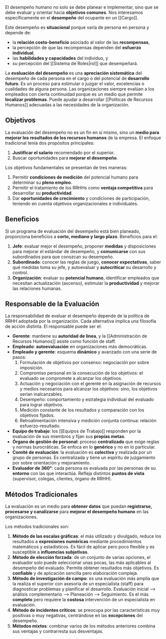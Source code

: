 El desempeño humano no solo se debe planear e implementar, sino que se debe evaluar y orientar hacia **objetivos comunes**. Nos interesamos específicamente en el **desempeño** del ocupante en un [[Cargo]].

Este desempeño es **situacional** porque varía de persona en persona y depende de:

- la **relación costo-beneficio** asociado al valor de las **recompensas**,
- la percepción de que las recompensas dependen del **esfuerzo individual**,
- las **habilidades y capacidades** del individuo, y
- su percepción del [[Sistema de Roles|rol]] que desempeñará.

La **evaluación del desempeño** es una **apreciación sistemática** del desempeño de cada persona en el cargo o del potencial de **desarrollo futuro**. Es un proceso para estimular o juzgar el valor, excelencias o cualidades de alguna persona. Las organizaciones siempre evalúan a los empleados con cierta continuidad porque es un medio que permite **localizar problemas**. Puede ayudar a desarrollar [[Políticas de Recursos Humanos]] adecuadas a las necesidades de la organización.

## Objetivos

La evaluación del desempeño no es un fin en sí mismo, sino un **medio para mejorar los resultados de los recursos humanos** de la empresa. El enfoque tradicional tenía dos propósitos principales:

1. **Justificar el salario** recomendado por el superior.
2. Buscar oportunidades para **mejorar el desempeño**.

Los objetivos fundamentales se presentan de tres maneras:

1. Permitir **condiciones de medición** del potencial humano para determinar su **pleno empleo**.
2. Permitir el tratamiento de los RRHHs como **ventaja competitiva** para desarrollar su **productividad**.
3. Dar **oportunidades de crecimiento** y condiciones de participación, teniendo en cuenta objetivos organizacionales e individuales.

## Beneficios

Si un programa de evaluación del desempeño está bien planeado, proporciona beneficios a **corto, mediano y largo plazo**. Beneficios para el:

1. **Jefe**: evaluar mejor el desempeño, proponer **medidas** y disposiciones para mejorar el estándar de desempeño, y **comunicarse** con sus subordinados para que conozcan su desempeño.
2. **Subordinado**: conocer las reglas de juego, **conocer expectativas**, saber qué medidas toma su jefe, y autoevaluar y **autocriticar** su desarrollo y control.
3. **Organización**: evaluar su **potencial humano**, identificar empleados que necesitan actualización (ascenso), estimular la **productividad** y mejorar las relaciones humanas.

## Responsable de la Evaluación

La responsabilidad de evaluar el desempeño depende de la política de RRHH adoptada por la organización. Cada alternativa implica una filosofía de acción distinta. El responsable puede ser el:

- **Gerente**: mantiene su **autoridad de línea**, y la [[Administración de Recursos Humanos]] asiste como función de staff.
- **Empleado**: **autoevaluación** en organizaciones más democráticas.
- **Empleado y gerente**: esquema **dinámico** y avanzado con una serie de pasos:
  1.  Formulación de objetivos por consenso: negociación por sobre imposición.
  2.  Compromiso personal en la consecución de los objetivos: el evaluado se compromete a alcanzar los objetivos.
  3.  Actuación y negociación con el gerente en la asignación de recursos y medios necesarios para alcanzar los objetivos: sino, los objetivos serían inalcanzables.
  4.  Desempeño: comportamiento y estrategia individual del evaluado para lograr objetivos.
  5.  Medición constante de los resultados y comparación con los objetivos fijados.
  6.  Retroalimentación intensiva y medición conjunta continua: relación esfuerzo-resultado.
- **Equipo de trabajo**: los [[Equipos de Trabajo]] responden por la evaluación de sus miembros y fijan sus **propias metas**.
- **Órgano de gestión de personal**: proceso **centralizado** que exige reglas y normas burocráticas. Se enfoca en lo **genérico** y no en lo particular.
- **Comité de evaluación**: la evaluación es **colectiva** y realizada por un grupo de personas. Es centralizada y tiene un espíritu de juzgamiento por sobre orientación y mejoramiento.
- **Evaluador de 360°**: cada persona es evaluada por las personas de su **entorno** con las que interactúa. Refleja distintos **puntos de vista** (supervisor, colegas, clientes, órgano de RRHH).

## Métodos Tradicionales

La evaluación es un medio para **obtener datos** que puedan **registrarse, procesarse y canalizarse** para **mejorar el desempeño humano** en las organizaciones.

Los métodos tradicionales son:

1. **Método de las escalas gráficas**: el más utilizado y divulgado, reduce los resultados a **expresiones numéricas** mediante procedimientos matemáticos y estadísticos. Es fácil de aplicar pero poco flexible y es susceptible a **influencias subjetivas**.
2. **Método de elección forzada**: de un conjunto de varias opciones, el evaluador solo puede seleccionar unas pocas, las más aplicables al desempeño del evaluado. Permite obtener resultados más objetivos. Es **confiable** y de aplicación sencilla pero elaboración compleja.
3. **Método de investigación de campo**: es una evaluación más amplia que la realiza el superior con asesoría de un especialista (staff) para diagnosticar problemas y planificar el desarrollo. Evaluación inicial --> análisis complementario --> Planeación --> Seguimiento. Es el más **completo** pero requiere la **costosa** intervención de un especialista en evaluación.
4. **Método de incidentes críticos**: se preocupa por las características muy positivas o muy negativas, centrándose en las **excepciones** del desempeño.
5. **Métodos mixtos**: combinar varios de los métodos anteriores combina sus ventajas y contrarresta sus desventajas.
